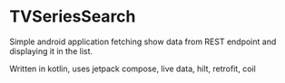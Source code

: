 # TVSeriesSearch

Simple android application fetching show data from REST endpoint and displaying it in the list.

Written in kotlin, uses jetpack compose, live data, hilt, retrofit, coil
